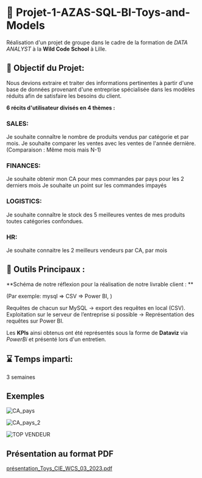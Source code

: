 # 🚗 Projet-1-AZAS-SQL-BI-Toys-and-Models
Réalisation d'un projet de groupe dans le cadre de la formation de _DATA ANALYST_ à la **Wild Code School** à Lille.

## 🎯 Objectif du Projet:

Nous devions extraire et traiter des informations pertinentes à partir d'une base de données provenant d'une entreprise spécialisée dans les modèles réduits afin de satisfaire les besoins du client.

**6 récits d'utilisateur divisés en 4 thèmes :**

### SALES:
  Je souhaite connaître le nombre de produits vendus par catégorie et par mois.
  Je souhaite comparer les ventes avec les ventes de l'année dernière. (Comparaison : Même mois mais N-1)
### FINANCES:
  Je souhaite obtenir mon CA pour mes commandes par pays pour les 2 derniers mois
  Je souhaite un point sur les commandes impayés
### LOGISTICS:
  Je souhaite connaître le stock des 5 meilleures ventes de mes produits toutes catégories confondues.
### HR:
  Je souhaite connaitre les 2 meilleurs vendeurs par CA, par mois

## 🧰 Outils Principaux : 

**Schéma de notre réflexion pour la réalisation de notre livrable client : **

(Par exemple: mysql => CSV => Power BI, )

Requêtes de chacun sur MySQL → export des requêtes en local (CSV).  
Exploitation sur le serveur de l’entreprise si possible → Représentation des requêtes sur Power BI.	

Les **KPIs** ainsi obtenus ont été représentés sous la forme de **Dataviz** via _PowerBi_ et présenté lors d'un entretien. 

## ⌛ Temps imparti: 
3 semaines

## Exemples 

![CA_pays](https://github.com/SimonVauthier/Projet-1-Toys_CIE_WCS_03_2023/assets/129518759/01af8798-f9c7-4031-8493-4d38024222f0) 

![CA_pays_2](https://github.com/SimonVauthier/Projet-1-Toys_CIE_WCS_03_2023/assets/129518759/2ec7ae10-7b04-44cb-bf1d-efad515612ed)

![TOP VENDEUR ](https://github.com/SimonVauthier/Projet-1-Toys_CIE_WCS_03_2023/assets/129518759/5a00a5a9-e0db-47bd-adde-cfac37bd93b4)


## Présentation au format PDF
[présentation_Toys_CIE_WCS_03_2023.pdf](https://github.com/SimonVauthier/Projet-1-Toys_CIE_WCS_03_2023/files/11601688/presentation_Toys_CIE_WCS_03_2023.pdf)
